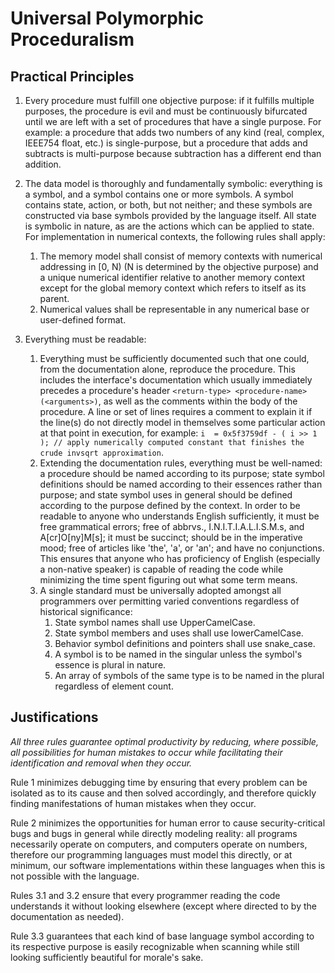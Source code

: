 # Universal Polymorphic Proceduralism

## Practical Principles
1. Every procedure must fulfill one objective purpose: if it fulfills multiple purposes, the procedure is evil and must be continuously bifurcated until we are left with a set of procedures that have a single purpose. For example: a procedure that adds two numbers of any kind (real, complex, IEEE754 float, etc.) is single-purpose, but a procedure that adds and subtracts is multi-purpose because subtraction has a different end than addition.

2. The data model is thoroughly and fundamentally symbolic: everything is a symbol, and a symbol contains one or more symbols. A symbol contains state, action, or both, but not neither; and these symbols are constructed via base symbols provided by the language itself. All state is symbolic in nature, as are the actions which can be applied to state. For implementation in numerical contexts, the following rules shall apply:
   1. The memory model shall consist of memory contexts with numerical addressing in [0, N) (N is determined by the objective purpose) and a unique numerical identifier relative to another memory context except for the global memory context which refers to itself as its parent.
   2. Numerical values shall be representable in any numerical base or user-defined format.

3. Everything must be readable:
   1. Everything must be sufficiently documented such that one could, from the documentation alone, reproduce the procedure. This includes the interface's documentation which usually immediately precedes a procedure's header `<return-type> <procedure-name>(<arguments>)`, as well as the comments within the body of the procedure. A line or set of lines requires a comment to explain it if the line(s) do not directly model in themselves some particular action at that point in execution, for example: `i  = 0x5f3759df - ( i >> 1 ); // apply numerically computed constant that finishes the crude invsqrt approximation`.
   2. Extending the documentation rules, everything must be well-named: a procedure should be named according to its purpose; state symbol definitions should be named according to their essences rather than purpose; and state symbol uses in general should be defined according to the purpose defined by the context. In order to be readable to anyone who understands English sufficiently, it must be free grammatical errors; free of abbrvs., I.N.I.T.I.A.L.I.S.M.s, and A[cr]O[ny]M[s]; it must be succinct; should be in the imperative mood; free of articles like 'the', 'a', or 'an'; and have no conjunctions. This ensures that anyone who has proficiency of English (especially a non-native speaker) is capable of reading the code while minimizing the time spent figuring out what some term means.
   3. A single standard must be universally adopted amongst all programmers over permitting varied conventions regardless of historical significance:
      1. State symbol names shall use UpperCamelCase.
      2. State symbol members and uses shall use lowerCamelCase.
      3. Behavior symbol definitions and pointers shall use snake_case.
      4. A symbol is to be named in the singular unless the symbol's essence is plural in nature.
      5. An array of symbols of the same type is to be named in the plural regardless of element count.

## Justifications
_All three rules guarantee optimal productivity by reducing, where possible, all possibilities for human mistakes to occur while facilitating their identification and removal when they occur._

Rule 1 minimizes debugging time by ensuring that every problem can be isolated as to its cause and then solved accordingly, and therefore quickly finding manifestations of human mistakes when they occur.

Rule 2 minimizes the opportunities for human error to cause security-critical bugs and bugs in general while directly modeling reality: all programs necessarily operate on computers, and computers operate on numbers, therefore our programming languages must model this directly, or at minimum, our software implementations within these languages when this is not possible with the language.

Rules 3.1 and 3.2 ensure that every programmer reading the code understands it without looking elsewhere (except where directed to by the documentation as needed).

Rule 3.3 guarantees that each kind of base language symbol according to its respective purpose is easily recognizable when scanning while still looking sufficiently beautiful for morale's sake.
